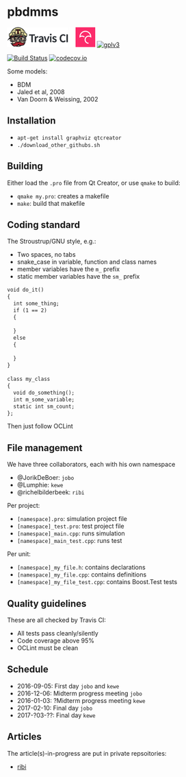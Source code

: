 # pbdmms

[![Travis CI logo](TravisCI.png)](https://travis-ci.org)
![Whitespace](Whitespace.png)
[![Codecov logo](Codecov.png)](https://www.codecov.io)
[![gplv3](http://www.gnu.org/graphics/gplv3-88x31.png)](http://www.gnu.org/licenses/gpl.html)

[![Build Status](https://travis-ci.org/richelbilderbeek/pbdmms.svg?branch=master)](https://travis-ci.org/richelbilderbeek/pbdmms)
[![codecov.io](https://codecov.io/github/richelbilderbeek/pbdmms/coverage.svg?branch=master)](https://codecov.io/github/richelbilderbeek/pbdmms?branch=master)

Some models:

 * BDM
 * Jaled et al, 2008
 * Van Doorn & Weissing, 2002

## Installation

 * `apt-get install graphviz qtcreator`
 * `./download_other_githubs.sh`

## Building

Either load the `.pro` file from Qt Creator, or use `qmake` to build:

 * `qmake my.pro`: creates a makefile
 * `make`: build that makefile

## Coding standard

The Stroustrup/GNU style, e.g.:

 * Two spaces, no tabs
 * snake_case in variable, function and class names
 * member variables have the `m_` prefix
 * static member variables have the `sm_` prefix

```
void do_it()
{
  int some_thing;
  if (1 == 2) 
  {

  }
  else
  {

  }
}

class my_class
{
  void do_something();
  int m_some_variable;
  static int sm_count;
};
```
Then just follow OCLint

## File management

We have three collaborators, each with his own namespace
 * @JorikDeBoer: `jobo`
 * @Lumphie: `kewe`
 * @richelbilderbeek: `ribi`

Per project:

 * `[namespace].pro`: simulation project file
 * `[namespace]_test.pro`: test project file
 * `[namespace]_main.cpp`: runs simulation
 * `[namespace]_main_test.cpp`: runs test

Per unit:

 * `[namespace]_my_file.h`: contains declarations
 * `[namespace]_my_file.cpp`: contains definitions
 * `[namespace]_my_file_test.cpp`: contains Boost.Test tests

## Quality guidelines

These are all checked by Travis CI:

 * All tests pass cleanly/silently
 * Code coverage above 95%
 * OCLint must be clean

## Schedule

 * 2016-09-05: First day `jobo` and `kewe`
 * 2016-12-06: Midterm progress meeting `jobo`
 * 2016-01-03: ?Midterm progress meeting `kewe`
 * 2017-02-10: Final day `jobo`
 * 2017-?03-??: Final day `kewe`

## Articles 

The article(s)-in-progress are put in private repsoitories:

 * [ribi](https://github.com/richelbilderbeek/distancer_article)
